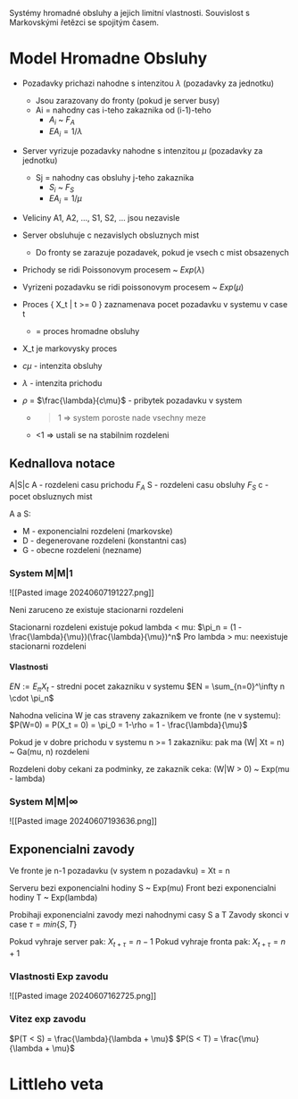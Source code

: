 Systémy hromadné obsluhy a jejich limitní vlastnosti. Souvislost s Markovskými řetězci se spojitým časem.

# Model Hromadne Obsluhy
- Pozadavky prichazi nahodne s intenzitou $\lambda$ (pozadavky za jednotku)
	- Jsou zarazovany do fronty (pokud je server busy)
	- Ai = nahodny cas i-teho zakaznika od (i-1)-teho
		- $A_i$ ~ $F_A$
		- $EA_i = 1/ \lambda$
- Server vyrizuje pozadavky nahodne s intenzitou $\mu$ (pozadavky za jednotku)
	- Sj = nahodny cas obsluhy j-teho zakaznika
		- $S_i$ ~ $F_S$
		- $EA_i = 1/ \mu$
- Veliciny A1, A2, ..., S1, S2, ... jsou nezavisle
- Server obsluhuje c nezavislych obsluznych mist
	- Do fronty se zarazuje pozadavek, pokud je vsech c mist obsazenych

- Prichody se ridi Poissonovym procesem ~ $Exp(\lambda)$
- Vyrizeni pozadavku se ridi poissonovym procesem ~ $Exp(\mu)$
- Proces { X_t | t >= 0 } zaznamenava pocet pozadavku v systemu v case t
	- = proces hromadne obsluhy
- X_t je markovysky proces
- $c\mu$ - intenzita obsluhy
- $\lambda$ - intenzita prichodu
- $\rho$ = $\frac{\lambda}{c\mu}$ - pribytek pozadavku v system
	- >1 => system poroste nade vsechny meze
	- <1 => ustali se na stabilnim rozdeleni
## Kednallova notace
A|S|c
A - rozdeleni casu prichodu $F_A$
S - rozdeleni casu obsluhy $F_S$
c - pocet obsluznych mist

A a S:
- M - exponencialni rozdeleni (markovske)
- D - degenerovane rozdeleni (konstantni cas)
- G - obecne rozdeleni (nezname)
### System M|M|1
![[Pasted image 20240607191227.png]]

Neni zaruceno ze existuje stacionarni rozdeleni

Stacionarni rozdeleni existuje pokud lambda < mu:
$\pi_n = (1 - \frac{\lambda}{\mu})(\frac{\lambda}{\mu})^n$
Pro lambda > mu:
neexistuje stacionarni rozdeleni
#### Vlastnosti
$EN := E_\pi X_t$ - stredni pocet zakazniku v systemu
$EN = \sum_{n=0}^\infty n \cdot \pi_n$

Nahodna velicina W je cas straveny zakaznikem ve fronte (ne v systemu):
$P(W=0) = P(X_t = 0) = \pi_0 = 1-\rho = 1 - \frac{\lambda}{\mu}$

Pokud je v dobre prichodu v systemu n >= 1 zakazniku:
pak ma (W| Xt = n) ~ Ga(mu, n) rozdeleni

Rozdeleni doby cekani za podminky, ze zakaznik ceka:
(W|W > 0) ~ Exp(mu - lambda)
### System M|M|$\infty$
![[Pasted image 20240607193636.png]]
## Exponencialni zavody
Ve fronte je n-1 pozadavku (v system n pozadavku) = Xt = n

Serveru bezi exponencialni hodiny S ~ Exp(mu)
Front bezi exponencialni hodiny T ~ Exp(lambda)

Probihaji exponencialni zavody mezi nahodnymi casy S a T
Zavody skonci v case $\tau = min\{S, T\}$

Pokud vyhraje server pak: $X_{t+\tau}=n-1$
Pokud vyhraje fronta pak: $X_{t+\tau}=n+1$

### Vlastnosti Exp zavodu
![[Pasted image 20240607162725.png]]
### Vitez exp zavodu
$P(T < S) = \frac{\lambda}{\lambda + \mu}$
$P(S < T) = \frac{\mu}{\lambda + \mu}$
# Littleho veta
